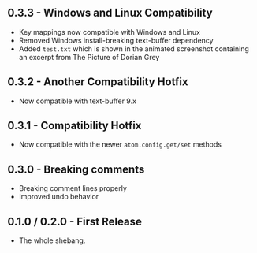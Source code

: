 ## 0.3.3 - Windows and Linux Compatibility
* Key mappings now compatible with Windows and Linux
* Removed Windows install-breaking text-buffer dependency
* Added `test.txt` which is shown in the animated screenshot containing an
  excerpt from The Picture of Dorian Grey

## 0.3.2 - Another Compatibility Hotfix
* Now compatible with text-buffer 9.x

## 0.3.1 - Compatibility Hotfix
* Now compatible with the newer `atom.config.get/set` methods

## 0.3.0 - Breaking comments
* Breaking comment lines properly
* Improved undo behavior

## 0.1.0 / 0.2.0 - First Release
* The whole shebang.
